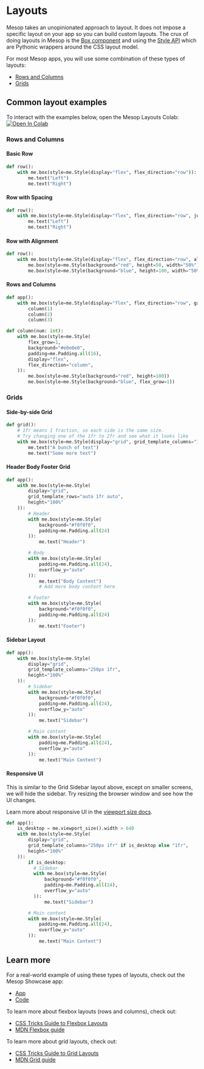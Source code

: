 # Layouts

Mesop takes an unopinionated approach to layout. It does not impose a specific layout on your app so you can build custom layouts. The crux of doing layouts in Mesop is the [Box component](../components/box.md) and using the [Style API](../api/style.md) which are Pythonic wrappers around the CSS layout model.

For most Mesop apps, you will use some combination of these types of layouts:

- [Rows and Columns](#rows-and-columns)
- [Grids](#grids)

## Common layout examples

To interact with the examples below, open the Mesop Layouts Colab: [![Open In Colab](../assets/colab.svg)](https://colab.research.google.com/github/google/mesop/blob/main/notebooks/mesop_layout_colab.ipynb)

### Rows and Columns

#### Basic Row

```python title="Basic Row"
def row():
    with me.box(style=me.Style(display="flex", flex_direction="row")):
        me.text("Left")
        me.text("Right")
```

#### Row with Spacing

```python title="Row with Spacing"
def row():
    with me.box(style=me.Style(display="flex", flex_direction="row", justify_content="space-around")):
        me.text("Left")
        me.text("Right")
```

#### Row with Alignment

```python title="Row with Alignment"
def row():
    with me.box(style=me.Style(display="flex", flex_direction="row", align_items="center")):
        me.box(style=me.Style(background="red", height=50, width="50%"))
        me.box(style=me.Style(background="blue", height=100, width="50%"))
```

#### Rows and Columns

```python title="Rows and Columns"
def app():
    with me.box(style=me.Style(display="flex", flex_direction="row", gap=16, height="100%")):
        column(1)
        column(2)
        column(3)

def column(num: int):
    with me.box(style=me.Style(
        flex_grow=1,
        background="#e0e0e0",
        padding=me.Padding.all(16),
        display="flex",
        flex_direction="column",
    )):
        me.box(style=me.Style(background="red", height=100))
        me.box(style=me.Style(background="blue", flex_grow=1))
```

### Grids

#### Side-by-side Grid

```python title="Side-by-side Grid"
def grid():
    # 1fr means 1 fraction, so each side is the same size.
    # Try changing one of the 1fr to 2fr and see what it looks like
    with me.box(style=me.Style(display="grid", grid_template_columns="1fr 1fr")):
        me.text("A bunch of text")
        me.text("Some more text")
```

#### Header Body Footer Grid

```python title="Header Body Footer Grid"
def app():
    with me.box(style=me.Style(
        display="grid",
        grid_template_rows="auto 1fr auto",
        height="100%"
    )):
        # Header
        with me.box(style=me.Style(
            background="#f0f0f0",
            padding=me.Padding.all(24)
        )):
            me.text("Header")

        # Body
        with me.box(style=me.Style(
            padding=me.Padding.all(24),
            overflow_y="auto"
        )):
            me.text("Body Content")
            # Add more body content here

        # Footer
        with me.box(style=me.Style(
            background="#f0f0f0",
            padding=me.Padding.all(24)
        )):
            me.text("Footer")
```

#### Sidebar Layout

```python title="Sidebar Layout"
def app():
    with me.box(style=me.Style(
        display="grid",
        grid_template_columns="250px 1fr",
        height="100%"
    )):
        # Sidebar
        with me.box(style=me.Style(
            background="#f0f0f0",
            padding=me.Padding.all(24),
            overflow_y="auto"
        )):
            me.text("Sidebar")

        # Main content
        with me.box(style=me.Style(
            padding=me.Padding.all(24),
            overflow_y="auto"
        )):
            me.text("Main Content")
```

#### Responsive UI

This is similar to the Grid Sidebar layout above, except on smaller screens, we will hide the sidebar. Try resizing the browser window and see how the UI changes.

Learn more about responsive UI in the [viewport size docs](../api/viewport-size.md).

```python
def app():
    is_desktop = me.viewport_size().width > 640
    with me.box(style=me.Style(
        display="grid",
        grid_template_columns="250px 1fr" if is_desktop else "1fr",
        height="100%"
    )):
        if is_desktop:
          # Sidebar
          with me.box(style=me.Style(
              background="#f0f0f0",
              padding=me.Padding.all(24),
              overflow_y="auto"
          )):
              me.text("Sidebar")

        # Main content
        with me.box(style=me.Style(
            padding=me.Padding.all(24),
            overflow_y="auto"
        )):
            me.text("Main Content")
```

## Learn more

For a real-world example of using these types of layouts, check out the Mesop Showcase app:

- [App](https://google.github.io/mesop/showcase/)
- [Code](https://github.com/google/mesop/blob/main/showcase/main.py)

To learn more about flexbox layouts (rows and columns), check out:

- [CSS Tricks Guide to Flexbox Layouts](https://css-tricks.com/snippets/css/a-guide-to-flexbox/#aa-flexbox-properties)
- [MDN Flexbox guide](https://developer.mozilla.org/en-US/docs/Learn/CSS/CSS_layout/Flexbox)

To learn more about grid layouts, check out:

- [CSS Tricks Guide to Grid Layouts](https://css-tricks.com/snippets/css/complete-guide-grid/)
- [MDN Grid guide](https://developer.mozilla.org/en-US/docs/Learn/CSS/CSS_layout/Grids)
